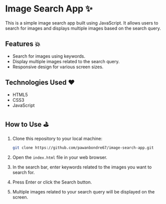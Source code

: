 
# Image Search App ✨

This is a simple image search app built using JavaScript. It allows users to search for images and displays multiple images based on the search query.

## Features 💥

- Search for images using keywords.
- Display multiple images related to the search query.
- Responsive design for various screen sizes.

## Technologies Used ❤️

- HTML5
- CSS3
- JavaScript

## How to Use ⛳

1. Clone this repository to your local machine:

    ```bash
    git clone https://github.com/pawanbondre67/image-search-app.git
    ```

2. Open the `index.html` file in your web browser.

3. In the search bar, enter keywords related to the images you want to search for.

4. Press Enter or click the Search button.

5. Multiple images related to your search query will be displayed on the screen.


